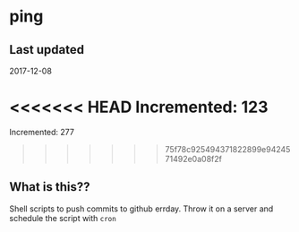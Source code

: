 # ping

## Last updated
2017-12-08

<<<<<<< HEAD
Incremented: 123
=======
Incremented: 277
>>>>>>> 75f78c925494371822899e9424571492e0a08f2f

## What is this?? 
Shell scripts to push commits to github errday. Throw it on a server and schedule the script with `cron`

